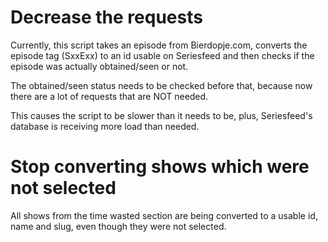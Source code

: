 # Decrease the requests
Currently, this script takes an episode from Bierdopje.com,
converts the episode tag (SxxExx) to an id usable on Seriesfeed
and then checks if the episode was actually obtained/seen or not.

The obtained/seen status needs to be checked before that,
because now there are a lot of requests that are NOT needed.

This causes the script to be slower than it needs to be,
plus, Seriesfeed's database is receiving more load
than needed.

# Stop converting shows which were not selected
All shows from the time wasted section are being converted to a
usable id, name and slug, even though they were not selected.
